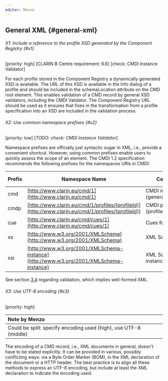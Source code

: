```yaml
---
editor: Menzo
---
```


## General XML {#general-xml}

###### X1: Include a reference to the profile XSD generated by the Component Registry {#x1}

\[priority: high\] \[CLARIN B Centre requirement: 6.6\] \[check: CMDI Instance Validator\]

For each profile stored in the Component Registry a dynamically generated XSD is available. The URL of this XSD is available in the Info dialog of a profile and should be included in the schemaLocation attribute on the CMD root element. This enables validation of a CMD record by general XSD validators, including the CMDI Validator. The Component Registry URL should be used as it ensures that fixes in the transformation from a profile specification into an XSD are included in the validation process.

###### X2: Use common namespace prefixes {#x2}

\[priority: low\] \[_TODO: check: CMDI Instance Validator_\]

Namespace prefixes are officially just syntactic sugar in XML, i.e., provide a convenient shortcut. However, using common prefixes enable users to quickly assess the scope of an element. The CMDI 1.2 specification recommends the following prefixes for the namespaces URIs in CMDI:

| Prefix | Namespace Name | Comment | Recommended Syntax |
| --- | --- | --- | --- |
| cmd | [http://www.clarin.eu/cmd/1](http://www.clarin.eu/cmd/1) | CMDI instance \(general/envelope\) | prefixed |
| cmdp | [http://www.clarin.eu/cmd/1/profiles/{profileId}](http://www.clarin.eu/cmd/1/profiles/{profileId}) | CMDI payload \(profile specific\) | prefixed |
| cue | [http://www.clarin.eu/cmd/cues/1](http://www.clarin.eu/cmd/cues/1) | Cues for tools | prefixed |
| xs | [http://www.w3.org/2001/XMLSchema](http://www.w3.org/2001/XMLSchema) | XML Schema | prefixed |
| xsi | [http://www.w3.org/2001/XMLSchema-instance](http://www.w3.org/2001/XMLSchema-instance) | XML Schema instance | prefixed |

See section [3.4](./Workflow.md) regarding validation, which implies well-formed XML.

###### X3: Use UTF-8 encoding {#x3}

\[priority: high\]

| Note by Menzo |
| :--- |
| Could be split: specify encoding used (high), use UTF-8 (middle) |

The encoding of a CMD record, i.e., XML documents in general, doesn’t have to be stated explicitly. It can be provided in various, possibly conflicting ways: via a Byte Order Marker \(BOM\), in the XML declaration of the document or a HTTP header. The best practice is to align all these methods to express an UTF-8 encoding, but include at least the XML declaration to indicate the encoding used.

